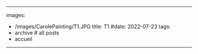 
---
images:
- /images/CarolePainting/T1.JPG
title: T1
#date: 2022-07-23
tags:
- archive # all posts
- accueil


---